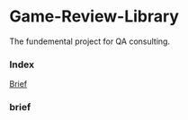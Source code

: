 # Game-Review-Library

The fundemental project for QA consulting.

### Index

[Brief](#brief)







### brief
